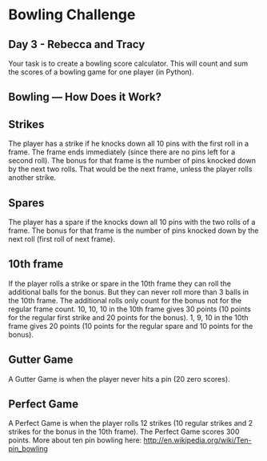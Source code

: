 # Bowling Challenge

## Day 3 - Rebecca and Tracy

Your task is to create a bowling score calculator. This will count and sum the scores of a bowling game for one player (in Python).

## Bowling — How Does it Work?

## Strikes

The player has a strike if he knocks down all 10 pins with the first roll in a frame. The frame ends immediately (since there are no pins left for a second roll).
The bonus for that frame is the number of pins knocked down by the next two rolls. That would be the next frame, unless the player rolls another strike.

## Spares

The player has a spare if the knocks down all 10 pins with the two rolls of a frame. The bonus for that frame is the number of pins knocked down by the next roll (first roll of next frame).

## 10th frame

If the player rolls a strike or spare in the 10th frame they can roll the additional balls for the bonus. But they can never roll more than 3 balls in the 10th frame.
The additional rolls only count for the bonus not for the regular frame count. 10, 10, 10 in the 10th frame gives 30 points (10 points for the regular first strike and 20 points for the bonus).
1, 9, 10 in the 10th frame gives 20 points (10 points for the regular spare and 10 points for the bonus).

## Gutter Game

A Gutter Game is when the player never hits a pin (20 zero scores).

## Perfect Game

A Perfect Game is when the player rolls 12 strikes (10 regular strikes and 2 strikes for the bonus in the 10th frame). The Perfect Game scores 300 points. More about ten pin bowling here: http://en.wikipedia.org/wiki/Ten-pin_bowling
